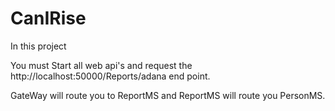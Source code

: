# CanIRise

In this project

You must Start all web api's and request the http://localhost:50000/Reports/adana end point.

GateWay will route you to ReportMS and ReportMS will route you PersonMS.

